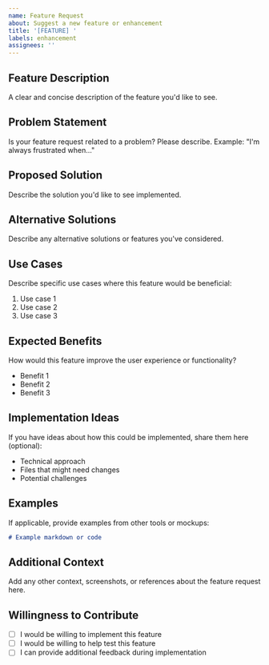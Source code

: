 ```yaml
---
name: Feature Request
about: Suggest a new feature or enhancement
title: '[FEATURE] '
labels: enhancement
assignees: ''
---
```


## Feature Description

A clear and concise description of the feature you'd like to see.

## Problem Statement

Is your feature request related to a problem? Please describe.
Example: "I'm always frustrated when..."

## Proposed Solution

Describe the solution you'd like to see implemented.

## Alternative Solutions

Describe any alternative solutions or features you've considered.

## Use Cases

Describe specific use cases where this feature would be beneficial:

1. Use case 1
2. Use case 2
3. Use case 3

## Expected Benefits

How would this feature improve the user experience or functionality?

- Benefit 1
- Benefit 2
- Benefit 3

## Implementation Ideas

If you have ideas about how this could be implemented, share them here (optional):

- Technical approach
- Files that might need changes
- Potential challenges

## Examples

If applicable, provide examples from other tools or mockups:

```markdown
# Example markdown or code
```

## Additional Context

Add any other context, screenshots, or references about the feature request here.

## Willingness to Contribute

- [ ] I would be willing to implement this feature
- [ ] I would be willing to help test this feature
- [ ] I can provide additional feedback during implementation
